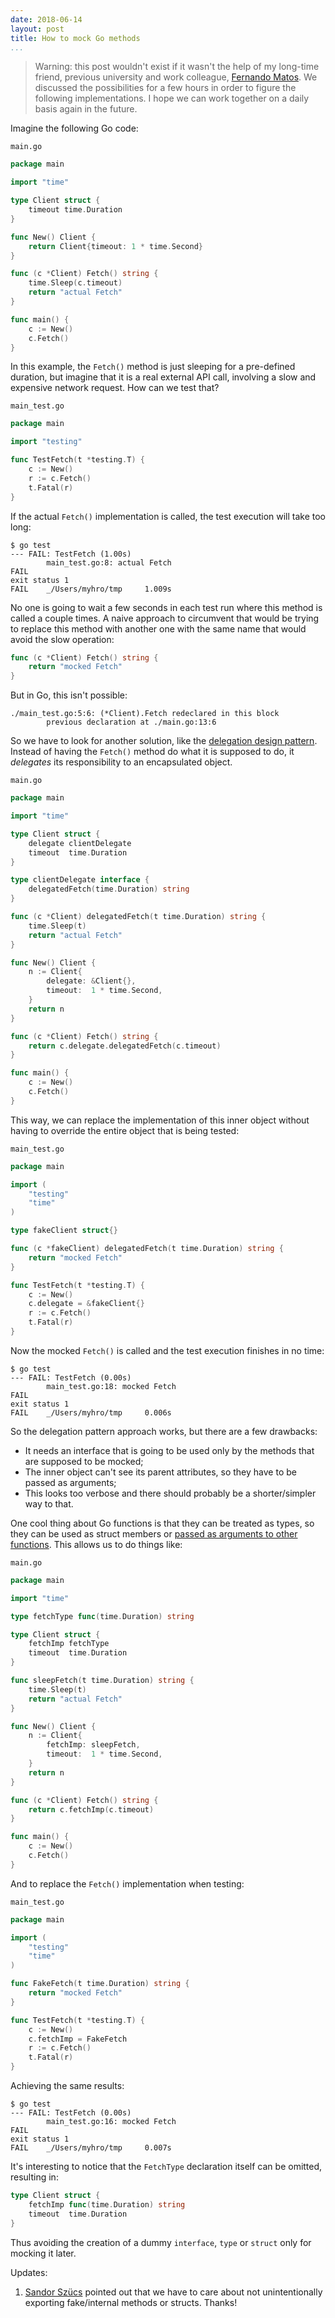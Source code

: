 ```yaml
---
date: 2018-06-14
layout: post
title: How to mock Go methods
...
```


> Warning: this post wouldn't exist if it wasn't the help of my long-time friend, previous university and work colleague, [Fernando Matos][fernandomrm]. We discussed the possibilities for a few hours in order to figure the following implementations. I hope we can work together on a daily basis again in the future.

Imagine the following Go code:


`main.go`

```go
package main

import "time"

type Client struct {
	timeout time.Duration
}

func New() Client {
	return Client{timeout: 1 * time.Second}
}

func (c *Client) Fetch() string {
	time.Sleep(c.timeout)
	return "actual Fetch"
}

func main() {
	c := New()
	c.Fetch()
}
```

In this example, the `Fetch()` method is just sleeping for a pre-defined duration, but imagine that it is a real external API call, involving a slow and expensive network request. How can we test that?

`main_test.go`

```go
package main

import "testing"

func TestFetch(t *testing.T) {
	c := New()
	r := c.Fetch()
	t.Fatal(r)
}
```

If the actual `Fetch()` implementation is called, the test execution will take too long:

```
$ go test
--- FAIL: TestFetch (1.00s)
        main_test.go:8: actual Fetch
FAIL
exit status 1
FAIL    _/Users/myhro/tmp     1.009s
```

No one is going to wait a few seconds in each test run where this method is called a couple times. A naive approach to circumvent that would be trying to replace this method with another one with the same name that would avoid the slow operation:

```go
func (c *Client) Fetch() string {
	return "mocked Fetch"
}
```

But in Go, this isn't possible:

```
./main_test.go:5:6: (*Client).Fetch redeclared in this block
        previous declaration at ./main.go:13:6
```

So we have to look for another solution, like the [delegation design pattern][delegation-pattern]. Instead of having the `Fetch()` method do what it is supposed to do, it _delegates_ its responsibility to an encapsulated object.

`main.go`

```go
package main

import "time"

type Client struct {
	delegate clientDelegate
	timeout  time.Duration
}

type clientDelegate interface {
	delegatedFetch(time.Duration) string
}

func (c *Client) delegatedFetch(t time.Duration) string {
	time.Sleep(t)
	return "actual Fetch"
}

func New() Client {
	n := Client{
		delegate: &Client{},
		timeout:  1 * time.Second,
	}
	return n
}

func (c *Client) Fetch() string {
	return c.delegate.delegatedFetch(c.timeout)
}

func main() {
	c := New()
	c.Fetch()
}
```

This way, we can replace the implementation of this inner object without having to override the entire object that is being tested:

`main_test.go`

```go
package main

import (
	"testing"
	"time"
)

type fakeClient struct{}

func (c *fakeClient) delegatedFetch(t time.Duration) string {
	return "mocked Fetch"
}

func TestFetch(t *testing.T) {
	c := New()
	c.delegate = &fakeClient{}
	r := c.Fetch()
	t.Fatal(r)
}
```

Now the mocked `Fetch()` is called and the test execution finishes in no time:

```
$ go test
--- FAIL: TestFetch (0.00s)
        main_test.go:18: mocked Fetch
FAIL
exit status 1
FAIL    _/Users/myhro/tmp     0.006s
```

So the delegation pattern approach works, but there are a few drawbacks:

- It needs an interface that is going to be used only by the methods that are supposed to be mocked;
- The inner object can't see its parent attributes, so they have to be passed as arguments;
- This looks too verbose and there should probably be a shorter/simpler way to that.

One cool thing about Go functions is that they can be treated as types, so they can be used as struct members or [passed as arguments to other functions][effective-go-funcs]. This allows us to do things like:

`main.go`

```go
package main

import "time"

type fetchType func(time.Duration) string

type Client struct {
	fetchImp fetchType
	timeout  time.Duration
}

func sleepFetch(t time.Duration) string {
	time.Sleep(t)
	return "actual Fetch"
}

func New() Client {
	n := Client{
		fetchImp: sleepFetch,
		timeout:  1 * time.Second,
	}
	return n
}

func (c *Client) Fetch() string {
	return c.fetchImp(c.timeout)
}

func main() {
	c := New()
	c.Fetch()
}
```

And to replace the `Fetch()` implementation when testing:

`main_test.go`

```go
package main

import (
	"testing"
	"time"
)

func FakeFetch(t time.Duration) string {
	return "mocked Fetch"
}

func TestFetch(t *testing.T) {
	c := New()
	c.fetchImp = FakeFetch
	r := c.Fetch()
	t.Fatal(r)
}
```

Achieving the same results:

```
$ go test
--- FAIL: TestFetch (0.00s)
        main_test.go:16: mocked Fetch
FAIL
exit status 1
FAIL    _/Users/myhro/tmp     0.007s
```

It's interesting to notice that the `FetchType` declaration itself can be omitted, resulting in:

```go
type Client struct {
	fetchImp func(time.Duration) string
	timeout  time.Duration
}
```

Thus avoiding the creation of a dummy `interface`, `type` or `struct` only for mocking it later.

Updates:

1. [Sandor Szücs][szuecs] pointed out that we have to care about not unintentionally exporting fake/internal methods or structs. Thanks!


[delegation-pattern]: https://en.wikipedia.org/wiki/Delegation_pattern
[effective-go-funcs]: https://golang.org/doc/effective_go.html#interface_methods
[fernandomrm]: https://github.com/fernandomrm
[szuecs]: https://github.com/szuecs
